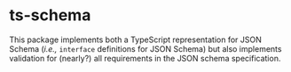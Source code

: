 # ts-schema

This package implements both a TypeScript representation for JSON Schema (*i.e.,*
`interface` definitions for JSON Schema) but also implements validation for (nearly?)
all requirements in the JSON schema specification.
